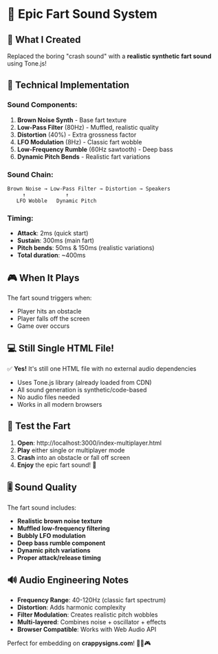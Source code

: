 # 💨 Epic Fart Sound System

## 🎵 **What I Created**

Replaced the boring "crash sound" with a **realistic synthetic fart sound** using Tone.js!

## 🔧 **Technical Implementation**

### **Sound Components:**
1. **Brown Noise Synth** - Base fart texture
2. **Low-Pass Filter** (80Hz) - Muffled, realistic quality  
3. **Distortion** (40%) - Extra grossness factor
4. **LFO Modulation** (8Hz) - Classic fart wobble
5. **Low-Frequency Rumble** (60Hz sawtooth) - Deep bass
6. **Dynamic Pitch Bends** - Realistic fart variations

### **Sound Chain:**
```
Brown Noise → Low-Pass Filter → Distortion → Speakers
     ↑             ↑
   LFO Wobble   Dynamic Pitch
```

### **Timing:**
- **Attack**: 2ms (quick start)
- **Sustain**: 300ms (main fart)
- **Pitch bends**: 50ms & 150ms (realistic variations)
- **Total duration**: ~400ms

## 🎮 **When It Plays**

The fart sound triggers when:
- Player hits an obstacle
- Player falls off the screen
- Game over occurs

## 💻 **Still Single HTML File!**

✅ **Yes!** It's still one HTML file with no external audio dependencies
- Uses Tone.js library (already loaded from CDN)
- All sound generation is synthetic/code-based
- No audio files needed
- Works in all modern browsers

## 🧪 **Test the Fart**

1. **Open**: http://localhost:3000/index-multiplayer.html
2. **Play** either single or multiplayer mode
3. **Crash** into an obstacle or fall off screen
4. **Enjoy** the epic fart sound! 💨

## 🎚️ **Sound Quality**

The fart sound includes:
- **Realistic brown noise texture**
- **Muffled low-frequency filtering** 
- **Bubbly LFO modulation**
- **Deep bass rumble component**
- **Dynamic pitch variations**
- **Proper attack/release timing**

## 🔊 **Audio Engineering Notes**

- **Frequency Range**: 40-120Hz (classic fart spectrum)
- **Distortion**: Adds harmonic complexity
- **Filter Modulation**: Creates realistic pitch wobbles
- **Multi-layered**: Combines noise + oscillator + effects
- **Browser Compatible**: Works with Web Audio API

Perfect for embedding on **crappysigns.com**! 🚽💩🎮